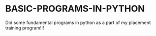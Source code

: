 # BASIC-PROGRAMS-IN-PYTHON
Did some fundamental programs in python as a part of my placement training program!!!
